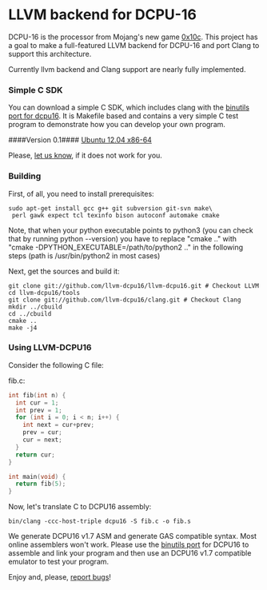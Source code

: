 # LLVM backend for DCPU-16 #

DCPU-16 is the processor from Mojang's new game [0x10c](http://0x10c.com/).
This project has a goal to make a full-featured LLVM backend for DCPU-16 and
port Clang to support this architecture.

Currently llvm backend and Clang support are nearly fully implemented.

### Simple C SDK ###
You can download a simple C SDK, which includes clang with the [binutils port for dcpu16](https://github.com/frot/binutils-dcpu16).
It is Makefile based and contains a very simple C test program to demonstrate how you can develop your own program.

####Version 0.1####
[Ubuntu 12.04 x86-64](https://github.com/downloads/llvm-dcpu16/llvm-dcpu16/DCPU16-C-SDK-v0.1.tar.gz)

Please, [let us know](https://github.com/llvm-dcpu16/llvm-dcpu16/issues), if it does not work for you.

### Building ###
First, of all, you need to install prerequisites:

    sudo apt-get install gcc g++ git subversion git-svn make\
     perl gawk expect tcl texinfo bison autoconf automake cmake

Note, that when your python executable points to python3 (you can check that by running python --version) 
you have to replace "cmake .." with "cmake  -DPYTHON_EXECUTABLE=/path/to/python2 .." in the following steps (path is /usr/bin/python2 in most cases)

Next, get the sources and build it:

    git clone git://github.com/llvm-dcpu16/llvm-dcpu16.git # Checkout LLVM
    cd llvm-dcpu16/tools
    git clone git://github.com/llvm-dcpu16/clang.git # Checkout Clang
    mkdir ../cbuild
    cd ../cbuild
    cmake ..
    make -j4
    
### Using LLVM-DCPU16 ###
    
Consider the following C file:

fib.c:

```c
int fib(int n) {
  int cur = 1;
  int prev = 1;
  for (int i = 0; i < n; i++) {
    int next = cur+prev;
    prev = cur;
    cur = next;
  }
  return cur;
}

int main(void) {
  return fib(5);
}
```

Now, let's translate C to DCPU16 assembly:

    bin/clang -ccc-host-triple dcpu16 -S fib.c -o fib.s

We generate DCPU16 v1.7 ASM and generate GAS compatible syntax. Most online
assemblers won't work. Please use the [binutils port](https://github.com/frot/binutils-dcpu16) for DCPU16 to assemble and
link your program and then use an DCPU16 v1.7 compatible emulator to test your
program.

Enjoy and, please, [report bugs](https://github.com/llvm-dcpu16/llvm-dcpu16/issues)!
